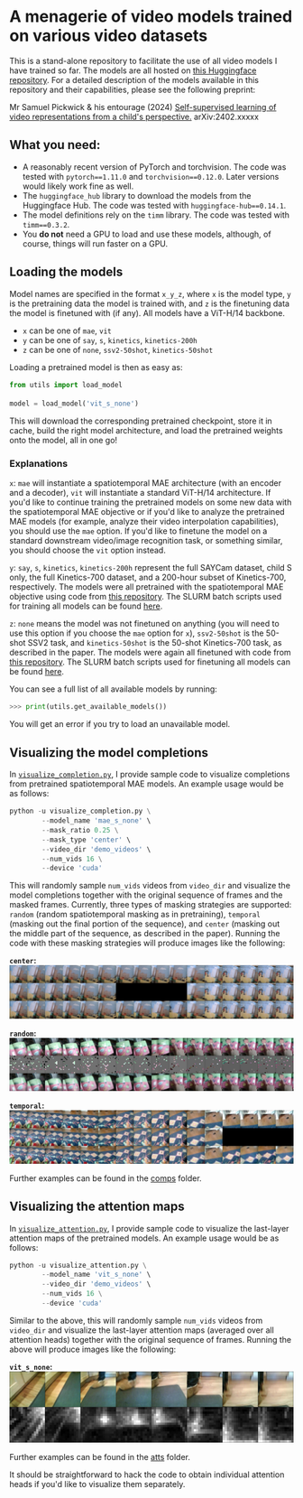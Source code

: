 # A menagerie of video models trained on various video datasets

This is a stand-alone repository to facilitate the use of all video models I have trained so far. The models are all hosted on [this Huggingface repository](https://huggingface.co/eminorhan/video-models). For a detailed description of the models available in this repository and their capabilities, please see the following preprint:

Mr Samuel Pickwick & his entourage (2024) [Self-supervised learning of video representations from a child's perspective.](https://arxiv.org/abs/2402.xxxxx) arXiv:2402.xxxxx

## What you need:
* A reasonably recent version of PyTorch and torchvision. The code was tested with `pytorch==1.11.0` and `torchvision==0.12.0`. Later versions would likely work fine as well.
* The `huggingface_hub` library to download the models from the Huggingface Hub. The code was tested with `huggingface-hub==0.14.1`.
* The model definitions rely on the `timm` library. The code was tested with `timm==0.3.2`.
* You **do not** need a GPU to load and use these models, although, of course, things will run faster on a GPU. 

## Loading the models
Model names are specified in the format `x_y_z`, where `x` is the model type, `y` is the pretraining data the model is trained with, and `z` is the finetuning data the model is finetuned with (if any). All models have a ViT-H/14 backbone.

* `x` can be one of `mae`, `vit`
* `y` can be one of `say`, `s`, `kinetics`, `kinetics-200h`
* `z` can be one of `none`, `ssv2-50shot`, `kinetics-50shot`

Loading a pretrained model is then as easy as:

```python
from utils import load_model

model = load_model('vit_s_none')
```

This will download the corresponding pretrained checkpoint, store it in cache, build the right model architecture, and load the pretrained weights onto the model, all in one go!

### Explanations
`x`: `mae` will instantiate a spatiotemporal MAE architecture (with an encoder and a decoder), `vit` will instantiate a standard ViT-H/14 architecture. If you'd like to continue training the pretrained models on some new data with the spatiotemporal MAE objective or if you'd like to analyze the pretrained MAE models (for example, analyze their video interpolation capabilities), you should use the `mae` option. If you'd like to finetune the model on a standard downstream video/image recognition task, or something similar, you should choose the `vit` option instead.

`y`: `say`, `s`, `kinetics`, `kinetics-200h` represent the full SAYCam dataset, child S only, the full Kinetics-700 dataset, and a 200-hour subset of Kinetics-700, respectively. The models were all pretrained with the spatiotemporal MAE objective using code from [this repository](https://github.com/eminorhan/mae_st). The SLURM batch scripts used for training all models can be found [here](https://github.com/eminorhan/mae_st/tree/master/scripts). 

`z`: `none` means the model was not finetuned on anything (you will need to use this option if you choose the `mae` option for `x`), `ssv2-50shot` is the 50-shot SSV2 task, and `kinetics-50shot` is the 50-shot Kinetics-700 task, as described in the paper. The models were again all finetuned with code from [this repository](https://github.com/eminorhan/mae_st). The SLURM batch scripts used for finetuning all models can be found [here](https://github.com/eminorhan/mae_st/tree/master/scripts/finetune).

You can see a full list of all available models by running:
```python
>>> print(utils.get_available_models())
```

You will get an error if you try to load an unavailable model.

## Visualizing the model completions
In [`visualize_completion.py`](https://github.com/eminorhan/video-models/blob/master/visualize_completion.py), I provide sample code to visualize completions from pretrained spatiotemporal MAE models. An example usage would be as follows:
```python
python -u visualize_completion.py \
        --model_name 'mae_s_none' \
        --mask_ratio 0.25 \
        --mask_type 'center' \
        --video_dir 'demo_videos' \
        --num_vids 16 \
        --device 'cuda'
```
This will randomly sample `num_vids` videos from `video_dir` and visualize the model completions together with the original sequence of frames and the masked frames. Currently, three types of masking strategies are supported: `random` (random spatiotemporal masking as in pretraining), `temporal` (masking out the final portion of the sequence), and `center` (masking out the middle part of the sequence, as described in the paper). Running the code with these masking strategies will produce images like the following:

**`center`:**
![](comps/center/mae_s_none_center.jpg)

**`random`:**
![](comps/random/mae_s_none_random.jpg)

**`temporal`:**
![](comps/temporal/mae_s_none_temporal.jpg)

Further examples can be found in the [comps](https://github.com/eminorhan/video-models/comps) folder.

## Visualizing the attention maps
In [`visualize_attention.py`](https://github.com/eminorhan/video-models/blob/master/visualize_attention.py), I provide sample code to visualize the last-layer attention maps of the pretrained models. An example usage would be as follows:
```python
python -u visualize_attention.py \
        --model_name 'vit_s_none' \
        --video_dir 'demo_videos' \
        --num_vids 16 \
        --device 'cuda'
```
Similar to the above, this will randomly sample `num_vids` videos from `video_dir` and visualize the last-layer attention maps (averaged over all attention heads) together with the original sequence of frames. Running the above will produce images like the following:

**`vit_s_none`:**
![](atts/vit_s_none_y.jpg)

Further examples can be found in the [atts](https://github.com/eminorhan/video-models/atts) folder.

It should be straightforward to hack the code to obtain individual attention heads if you'd like to visualize them separately.